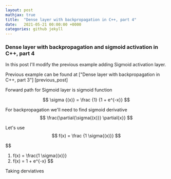 ```yaml
---
layout: post
mathjax: true
title:  "Dense layer with backpropagation in C++, part 4"
date:   2021-05-21 00:00:00 +0000
categories: github jekyll
---
```


### Dense layer with backpropagation and sigmoid activation in C++, part 4

In this post I'll modify the previous example adding Sigmoid activation layer.

Previous example can be found at ["Dense layer with backpropagation in C++, part 3"] [previous_post]

Forward path for Sigmoid layer is sigmoid function

$$ \sigma {(x)} = \frac {1} {1 + e^{-x}} $$

For backpropagation we'll need to find sigmoid derivative
$$
\frac{\partial{\sigma{(x)}} \partial{x}}
$$


Let's use $$ f(x) = \frac {1 \sigma{(x)}} $$

$$
1. f(x) = \frac{1 \sigma{(x)}}
2. f(x) = 1 + e^{-x}
$$

Taking derviatives

